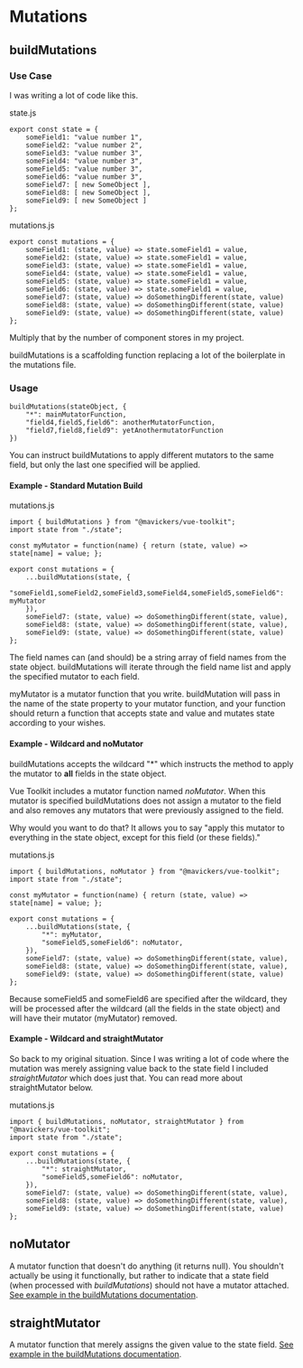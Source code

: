 # Mutations

## buildMutations

### Use Case

I was writing a lot of code like this.

state.js
```
export const state = {
    someField1: "value number 1",
    someField2: "value number 2",
    someField3: "value number 3",
    someField4: "value number 3",
    someField5: "value number 3",
    someField6: "value number 3",
    someField7: [ new SomeObject ],
    someField8: [ new SomeObject ],
    someField9: [ new SomeObject ]
}; 
```

mutations.js
```
export const mutations = {
    someField1: (state, value) => state.someField1 = value,
    someField2: (state, value) => state.someField1 = value,
    someField3: (state, value) => state.someField1 = value,
    someField4: (state, value) => state.someField1 = value,
    someField5: (state, value) => state.someField1 = value,
    someField6: (state, value) => state.someField1 = value,
    someField7: (state, value) => doSomethingDifferent(state, value)
    someField8: (state, value) => doSomethingDifferent(state, value)
    someField9: (state, value) => doSomethingDifferent(state, value)
};
```

Multiply that by the number of component stores in my project.

buildMutations is a scaffolding function replacing a lot of the boilerplate in the mutations file.

### Usage

```
buildMutations(stateObject, { 
    "*": mainMutatorFunction,
    "field4,field5,field6": anotherMutatorFunction,
    "field7,field8,field9": yetAnothermutatorFunction
})
```

You can instruct buildMutations to apply different mutators to the same field, but only the last one specified will be applied.

#### Example - Standard Mutation Build
mutations.js
```
import { buildMutations } from "@mavickers/vue-toolkit";
import state from "./state";

const myMutator = function(name) { return (state, value) => state[name] = value; };

export const mutations = {
    ...buildMutations(state, {
        "someField1,someField2,someField3,someField4,someField5,someField6": myMutator
    }),
    someField7: (state, value) => doSomethingDifferent(state, value),
    someField8: (state, value) => doSomethingDifferent(state, value),
    someField9: (state, value) => doSomethingDifferent(state, value)
};
```

The field names can (and should) be a string array of field names from the state object. buildMutations will iterate through the field name list and apply the specified mutator to each field.

myMutator is a mutator function that you write. buildMutation will pass in the name of the state property to your mutator function, and your function should return a function that accepts state and value and mutates state according to your wishes.

#### Example - Wildcard and noMutator

buildMutations accepts the wildcard "*" which instructs the method to apply the mutator to **all** fields in the state object.

Vue Toolkit includes a mutator function named _noMutator_. When this mutator is specified buildMutations does not assign a mutator to the field and also removes any mutators that were previously assigned to the field.

Why would you want to do that? It allows you to say "apply this mutator to everything in the state object, except for this field (or these fields)."

mutations.js
```
import { buildMutations, noMutator } from "@mavickers/vue-toolkit";
import state from "./state";

const myMutator = function(name) { return (state, value) => state[name] = value; };

export const mutations = {
    ...buildMutations(state, {
        "*": myMutator,
        "someField5,someField6": noMutator,
    }),
    someField7: (state, value) => doSomethingDifferent(state, value),
    someField8: (state, value) => doSomethingDifferent(state, value),
    someField9: (state, value) => doSomethingDifferent(state, value)
};
```

Because someField5 and someField6 are specified after the wildcard, they will be processed after the wildcard (all the fields in the state object) and will have their mutator (myMutator) removed.

#### Example - Wildcard and straightMutator

So back to my original situation. Since I was writing a lot of code where the mutation was merely assigning value back to the state field I included _straightMutator_ which does just that. You can read more about straightMutator below.

mutations.js
```
import { buildMutations, noMutator, straightMutator } from "@mavickers/vue-toolkit";
import state from "./state";

export const mutations = {
    ...buildMutations(state, {
        "*": straightMutator,
        "someField5,someField6": noMutator,
    }),
    someField7: (state, value) => doSomethingDifferent(state, value),
    someField8: (state, value) => doSomethingDifferent(state, value),
    someField9: (state, value) => doSomethingDifferent(state, value)
};
```

## noMutator
A mutator function that doesn't do anything (it returns null). You shouldn't actually be using it functionally, but rather to indicate that a state field (when processed with _buildMutations_) should not have a mutator attached. [See example in the buildMutations documentation](#example---wildcard-and-nomutator).

## straightMutator
A mutator function that merely assigns the given value to the state field. [See example in the buildMutations documentation](#example---wildcard-and-straightmutator).

